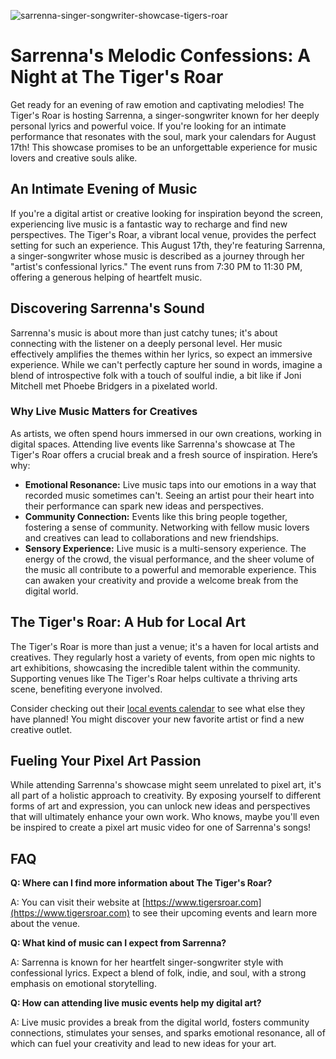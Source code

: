 ![sarrenna-singer-songwriter-showcase-tigers-roar](https://images.pexels.com/photos/14995068/pexels-photo-14995068.jpeg?auto=compress&cs=tinysrgb&fit=crop&h=627&w=1200)

# Sarrenna's Melodic Confessions: A Night at The Tiger's Roar

Get ready for an evening of raw emotion and captivating melodies! The Tiger's Roar is hosting Sarrenna, a singer-songwriter known for her deeply personal lyrics and powerful voice. If you're looking for an intimate performance that resonates with the soul, mark your calendars for August 17th! This showcase promises to be an unforgettable experience for music lovers and creative souls alike.

## An Intimate Evening of Music

If you're a digital artist or creative looking for inspiration beyond the screen, experiencing live music is a fantastic way to recharge and find new perspectives. The Tiger's Roar, a vibrant local venue, provides the perfect setting for such an experience. This August 17th, they're featuring Sarrenna, a singer-songwriter whose music is described as a journey through her "artist's confessional lyrics." The event runs from 7:30 PM to 11:30 PM, offering a generous helping of heartfelt music.

## Discovering Sarrenna's Sound

Sarrenna's music is about more than just catchy tunes; it's about connecting with the listener on a deeply personal level. Her music effectively amplifies the themes within her lyrics, so expect an immersive experience. While we can't perfectly capture her sound in words, imagine a blend of introspective folk with a touch of soulful indie, a bit like if Joni Mitchell met Phoebe Bridgers in a pixelated world.

### Why Live Music Matters for Creatives

As artists, we often spend hours immersed in our own creations, working in digital spaces. Attending live events like Sarrenna's showcase at The Tiger's Roar offers a crucial break and a fresh source of inspiration. Here’s why:

*   **Emotional Resonance:** Live music taps into our emotions in a way that recorded music sometimes can't. Seeing an artist pour their heart into their performance can spark new ideas and perspectives.
*   **Community Connection:** Events like this bring people together, fostering a sense of community. Networking with fellow music lovers and creatives can lead to collaborations and new friendships.
*   **Sensory Experience:** Live music is a multi-sensory experience. The energy of the crowd, the visual performance, and the sheer volume of the music all contribute to a powerful and memorable experience. This can awaken your creativity and provide a welcome break from the digital world.

## The Tiger's Roar: A Hub for Local Art

The Tiger's Roar is more than just a venue; it's a haven for local artists and creatives. They regularly host a variety of events, from open mic nights to art exhibitions, showcasing the incredible talent within the community. Supporting venues like The Tiger's Roar helps cultivate a thriving arts scene, benefiting everyone involved.

Consider checking out their [local events calendar](https://www.tigersroar.com/local-events/?_evDiscoveryPath=/event%2F107236591n-sarrenna-singer-songwriter-showcase) to see what else they have planned! You might discover your new favorite artist or find a new creative outlet.

## Fueling Your Pixel Art Passion

While attending Sarrenna's showcase might seem unrelated to pixel art, it's all part of a holistic approach to creativity. By exposing yourself to different forms of art and expression, you can unlock new ideas and perspectives that will ultimately enhance your own work. Who knows, maybe you'll even be inspired to create a pixel art music video for one of Sarrenna's songs!

## FAQ

**Q: Where can I find more information about The Tiger's Roar?**

A: You can visit their website at [https://www.tigersroar.com](https://www.tigersroar.com) to see their upcoming events and learn more about the venue.

**Q: What kind of music can I expect from Sarrenna?**

A: Sarrenna is known for her heartfelt singer-songwriter style with confessional lyrics. Expect a blend of folk, indie, and soul, with a strong emphasis on emotional storytelling.

**Q: How can attending live music events help my digital art?**

A: Live music provides a break from the digital world, fosters community connections, stimulates your senses, and sparks emotional resonance, all of which can fuel your creativity and lead to new ideas for your art.
